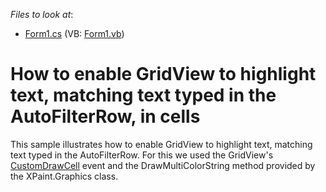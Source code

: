 <!-- default file list -->
*Files to look at*:

* [Form1.cs](./CS/CarsGridWinApp15/Form1.cs) (VB: [Form1.vb](./VB/CarsGridWinApp15/Form1.vb))
<!-- default file list end -->
# How to enable GridView to highlight text, matching text typed in the AutoFilterRow, in cells


<p>This sample illustrates how to enable GridView to highlight text, matching text typed in the AutoFilterRow. For this we used the GridView's <a href="http://documentation.devexpress.com/#WindowsForms/DevExpressXtraGridViewsGridGridView_CustomDrawCelltopic"><u>CustomDrawCell</u></a> event and the DrawMultiColorString method provided by the XPaint.Graphics class.</p>

<br/>



